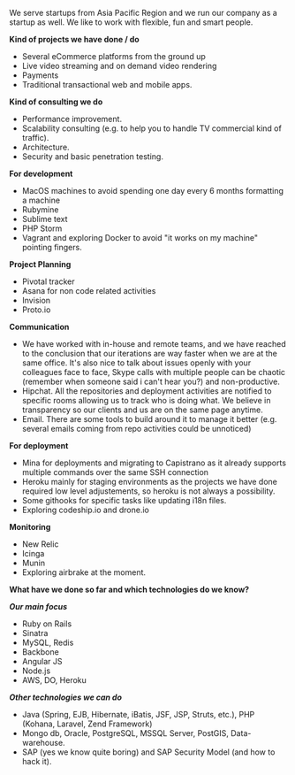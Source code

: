 
We serve startups from Asia Pacific Region and we run our company as a startup as well. We like to work with flexible, fun and smart people.

**Kind of projects we have done / do**
* Several eCommerce platforms from the ground up
* Live video streaming and on demand video rendering
* Payments
* Traditional transactional web and mobile apps.

**Kind of consulting we do**
* Performance improvement.
* Scalability consulting (e.g. to help you to handle TV commercial kind of traffic).
* Architecture.
* Security and basic penetration testing.

**For development**
* MacOS machines to avoid spending one day every 6 months formatting a machine
* Rubymine
* Sublime text
* PHP Storm
* Vagrant and exploring Docker to avoid "it works on my machine" pointing fingers.


**Project Planning**
*  Pivotal tracker
*  Asana for non code related activities
*  Invision
*  Proto.io

**Communication**
* We have worked with in-house and remote teams, and we have reached to the conclusion that our iterations are way faster when we are at the same office. It's also nice to talk about issues openly with your colleagues face to face, Skype calls with multiple people can be chaotic (remember when someone said i can't hear you?) and non-productive.
* Hipchat. All the repositories and deployment activities are notified to specific rooms allowing us to track who is doing what. We believe in transparency so our clients and us are on the same page anytime.
* Email. There are some tools to build around it to manage it better (e.g. several emails coming from repo activities could be unnoticed)

**For deployment**
* Mina for deployments and migrating to Capistrano as it already supports multiple commands over the same SSH connection
* Heroku mainly for staging environments as the projects we have done required low level adjustements, so heroku is not always a possibility.
* Some githooks for specific tasks like updating i18n files.
* Exploring codeship.io and drone.io 

**Monitoring**
* New Relic
* Icinga
* Munin
* Exploring airbrake at the moment.

**What have we done so far and which technologies do we know?**

***Our main focus***

* Ruby on Rails
* Sinatra
* MySQL, Redis
* Backbone
* Angular JS
* Node.js
* AWS, DO, Heroku

***Other technologies we can do***
* Java (Spring, EJB, Hibernate, iBatis, JSF, JSP, Struts, etc.), PHP (Kohana, Laravel, Zend Framework)
* Mongo db, Oracle, PostgreSQL, MSSQL Server, PostGIS, Data-warehouse.
* SAP (yes we know quite boring) and SAP Security Model (and how to hack it).

















